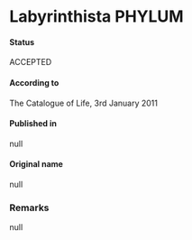 Labyrinthista PHYLUM
=======

#### Status
ACCEPTED

#### According to
The Catalogue of Life, 3rd January 2011

#### Published in
null

#### Original name
null

### Remarks
null